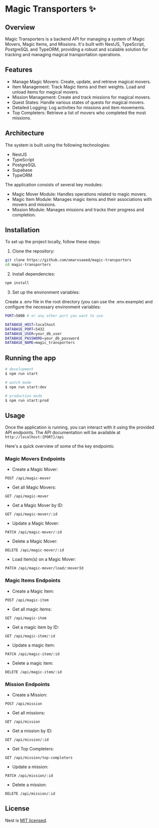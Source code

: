 # Magic Transporters ✨

## Overview

Magic Transporters is a backend API for managing a system of Magic Movers, Magic Items, and Missions. It's built with NestJS, TypeScript, PostgreSQL and TypeORM, providing a robust and scalable solution for tracking and managing magical transportation operations.

## Features

- Manage Magic Movers: Create, update, and retrieve magical movers.
- Item Management: Track Magic Items and their weights. Load and unload items for magical movers.
- Mission Management: Create and track missions for magical movers.
- Quest States: Handle various states of quests for magical movers.
- Detailed Logging: Log activities for missions and item movements.
- Top Completers: Retrieve a list of movers who completed the most missions.

## Architecture

The system is built using the following technologies:

- NestJS
- TypeScript
- PostgreSQL
- Supabase
- TypeORM

The application consists of several key modules:

- Magic Mover Module: Handles operations related to magic movers.
- Magic Item Module: Manages magic items and their associations with movers and missions.
- Mission Module: Manages missions and tracks their progress and completion.

## Installation

To set up the project locally, follow these steps:

1. Clone the repository:

```bash
git clone https://github.com/omarxsaeed/magic-transporters
cd magic-transporters
```

2. Install dependencies:

```bash
npm install
```

3. Set up the environment variables:

Create a .env file in the root directory (you can use the .env.example) and configure the necessary environment variables:

```bash
PORT=5000 # or any other port you want to use

DATABASE_HOST=localhost
DATABASE_PORT=5432
DATABASE_USER=your_db_user
DATABASE_PASSWORD=your_db_password
DATABASE_NAME=magic_transporters
```

## Running the app

```bash
# development
$ npm run start

# watch mode
$ npm run start:dev

# production mode
$ npm run start:prod
```

## Usage

Once the application is running, you can interact with it using the provided API endpoints.
The API documentation will be available at `http://localhost:{PORT}/api`

Here's a quick overview of some of the key endpoints:

### Magic Movers Endpoints

- Create a Magic Mover:

```
POST /api/magic-mover
```

- Get all Magic Movers:

```
GET /api/magic-mover
```

- Get a Magic Mover by ID:

```
GET /api/magic-mover/:id
```

- Update a Magic Mover:

```
PATCH /api/magic-mover/:id
```

- Delete a Magic Mover:

```
DELETE /api/magic-mover/:id
```

- Load item(s) on a Magic Mover:

```
PATCH /api/magic-mover/load/:moverId
```

### Magic Items Endpoints

- Create a Magic Item:

```
POST /api/magic-item
```

- Get all magic items:

```
GET /api/magic-item
```

- Get a magic item by ID:

```
GET /api/magic-item/:id
```

- Update a magic item:

```
PATCH /api/magic-item/:id
```

- Delete a magic item:

```
DELETE /api/magic-item/:id
```

### Mission Endpoints

- Create a Mission:

```
POST /api/mission
```

- Get all missions:

```
GET /api/mission
```

- Get a mission by ID:

```
GET /api/mission/:id
```

- Get Top Completers:

```
GET /api/mission/top-completers
```

- Update a mission:

```
PATCH /api/mission/:id
```

- Delete a mission:

```
DELETE /api/mission/:id
```

<!-- ## Test

```bash
# unit tests
$ npm run test

# e2e tests
$ npm run test:e2e

# test coverage
$ npm run test:cov
``` -->

## License

Nest is [MIT licensed](LICENSE).

```

```
